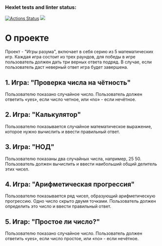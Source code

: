 ### Hexlet tests and linter status:

[![Actions Status](https://github.com/Vit90Fomin/frontend-project-44/workflows/hexlet-check/badge.svg)](https://github.com/Vit90Fomin/frontend-project-44/actions)
<a href="https://codeclimate.com/github/Vit90Fomin/frontend-project-44/maintainability"><img src="https://api.codeclimate.com/v1/badges/36f44135b6035a2f134a/maintainability" /></a>


# О проекте #
Проект - "Игры разума", включает в себя серию из 5 математических игр. Каждая игра состоит из трех раундов, для победы в игре пользователь должен дать три верных ответа подряд. В случае, если пользователь даст неверный ответ игра будет завершена.

## 1. Игра: "Проверка числа на чётность"
Пользователю показано случайное число. Пользователь должен ответить «yes», если число четное, или «no» - если нечётное.

## 2. Игра: "Калькулятор"
Пользователю показывается случайное математическое выражение, которое нужно вычислить и ввести правильный ответ.

## 3. Игра: "НОД"
Пользователю показаны два случайных числа, например, 25 50. Пользователь должен вычислить и ввести наибольший общий делитель этих чисел.

## 4. Игра: "Арифметическая прогрессия" 
Пользователю показывается ряд чисел, образующий арифметическую прогрессию. Одно число скрыто двумя точками. Пользователь должен определить это число и ввести правильный ответ.

## 5. Игар: "Простое ли число?"
Пользователю показано случайное число. Пользователь должен ответить «yes», если число простое, или «no» - если нечётное.